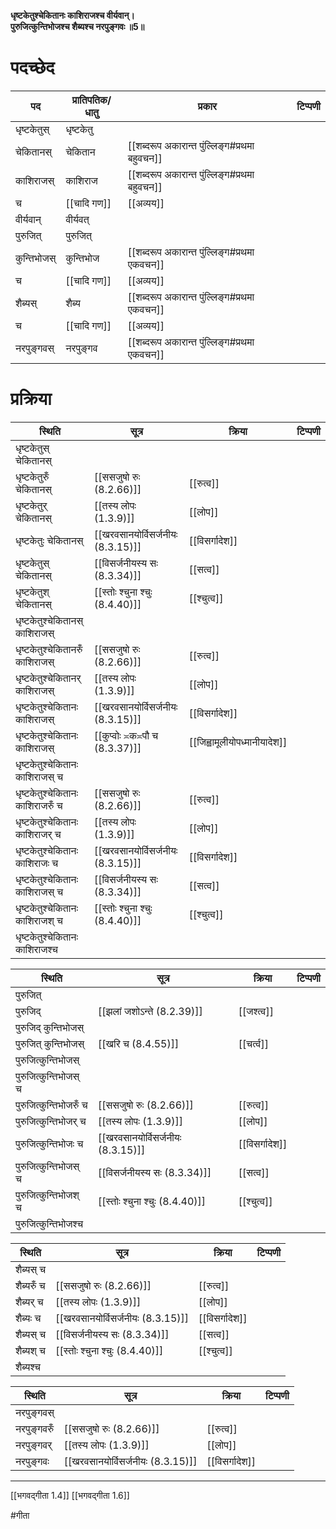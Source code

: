 **धृष्टकेतुश्चेकितानः काशिराजश्च वीर्यवान्।  
पुरुजित्कुन्तिभोजश्च शैब्यश्च नरपुङ्गवः ॥5॥**

# पदच्छेद

| पद          | प्रातिपतिक/धातु | प्रकार                                        | टिप्पणी |
| ----------- | --------------- | --------------------------------------------- | ------- |
| धृष्टकेतुस् | धृष्टकेतु       |                                               |         |
| चेकितानस्   | चेकितान         | [[शब्दरूप अकारान्त पुंल्लिङ्ग#प्रथमा बहुवचन]] |         |
| काशिराजस्   | काशिराज         | [[शब्दरूप अकारान्त पुंल्लिङ्ग#प्रथमा बहुवचन]] |         |
| च           | [[चादि गण]]     | [[अव्यय]]                                     |         |
| वीर्यवान्   | वीर्यवत्        |                                               |         |
| पुरुजित्    | पुरुजित्        |                                               |         |
| कुन्तिभोजस् | कुन्तिभोज       | [[शब्दरूप अकारान्त पुंल्लिङ्ग#प्रथमा एकवचन]]  |         |
| च           | [[चादि गण]]     | [[अव्यय]]                                     |         |
| शैब्यस्     | शैब्य           | [[शब्दरूप अकारान्त पुंल्लिङ्ग#प्रथमा एकवचन]]  |         |
| च           | [[चादि गण]]     | [[अव्यय]]                                     |         |
| नरपुङ्गवस्  | नरपुङ्गव           | [[शब्दरूप अकारान्त पुंल्लिङ्ग#प्रथमा एकवचन]]  |         |


# प्रक्रिया

| स्थिति                           | सूत्र                             | क्रिया                       | टिप्पणी |
| -------------------------------- | --------------------------------- | ---------------------------- | ------- |
| धृष्टकेतुस् चेकितानस्            |                                   |                              |         |
| धृष्टकेतुरुँ चेकितानस्           | [[ससजुषो रुः (8.2.66)]]           | [[रुत्व]]                    |         |
| धृष्टकेतुर् चेकितानस्            | [[तस्य लोपः (1.3.9)]]             | [[लोप]]                      |         |
| धृष्टकेतुः चेकितानस्             | [[खरवसानयोर्विसर्जनीयः (8.3.15)]] | [[विसर्गादेश]]               |         |
| धृष्टकेतुस् चेकितानस्            | [[विसर्जनीयस्य सः (8.3.34)]]      | [[सत्व]]                     |         |
| धृष्टकेतुश् चेकितानस्            | [[स्तोः श्चुना श्चुः (8.4.40)]]   | [[श्चुत्व]]                  |         |
| धृष्टकेतुश्चेकितानस् काशिराजस्   |                                   |                              |         |
| धृष्टकेतुश्चेकितानरुँ काशिराजस्  | [[ससजुषो रुः (8.2.66)]]           | [[रुत्व]]                    |         |
| धृष्टकेतुश्चेकितानर् काशिराजस्   | [[तस्य लोपः (1.3.9)]]             | [[लोप]]                      |         |
| धृष्टकेतुश्चेकितानः काशिराजस्    | [[खरवसानयोर्विसर्जनीयः (8.3.15)]] | [[विसर्गादेश]]               |         |
| धृष्टकेतुश्चेकितानः काशिराजस्    | [[कुप्वोः ≍क≍पौ च (8.3.37)]]      | [[जिह्वामूलीयोपध्मानीयादेश]] |         |
| धृष्टकेतुश्चेकितानः काशिराजस् च  |                                   |                              |         |
| धृष्टकेतुश्चेकितानः काशिराजरुँ च | [[ससजुषो रुः (8.2.66)]]           | [[रुत्व]]                    |         |
| धृष्टकेतुश्चेकितानः काशिराजर् च  | [[तस्य लोपः (1.3.9)]]             | [[लोप]]                      |         |
| धृष्टकेतुश्चेकितानः काशिराजः च   | [[खरवसानयोर्विसर्जनीयः (8.3.15)]] | [[विसर्गादेश]]               |         |
| धृष्टकेतुश्चेकितानः काशिराजस् च  | [[विसर्जनीयस्य सः (8.3.34)]]      | [[सत्व]]                     |         |
| धृष्टकेतुश्चेकितानः काशिराजश् च  | [[स्तोः श्चुना श्चुः (8.4.40)]]   | [[श्चुत्व]]                  |         |
| धृष्टकेतुश्चेकितानः काशिराजश्च   |                                   |                              |         |

| स्थिति                 | सूत्र                             | क्रिया         | टिप्पणी |
| ---------------------- | --------------------------------- | -------------- | ------- |
| पुरुजित्               |                                   |                |         |
| पुरुजिद्               | [[झलां जशोऽन्ते (8.2.39)]]        | [[जश्त्व]]     |         |
| पुरुजिद् कुन्तिभोजस्   |                                   |                |         |
| पुरुजित् कुन्तिभोजस्   | [[खरि च (8.4.55)]]                | [[चर्त्व]]     |         |
| पुरुजित्कुन्तिभोजस्    |                                   |                |         |
| पुरुजित्कुन्तिभोजस् च  |                                   |       |         |
| पुरुजित्कुन्तिभोजरुँ च | [[ससजुषो रुः (8.2.66)]]           | [[रुत्व]]      |         |
| पुरुजित्कुन्तिभोजर् च  | [[तस्य लोपः (1.3.9)]]             | [[लोप]]        |         |
| पुरुजित्कुन्तिभोजः च   | [[खरवसानयोर्विसर्जनीयः (8.3.15)]] | [[विसर्गादेश]] |         |
| पुरुजित्कुन्तिभोजस् च  | [[विसर्जनीयस्य सः (8.3.34)]]      | [[सत्व]]       |         |
| पुरुजित्कुन्तिभोजश् च  | [[स्तोः श्चुना श्चुः (8.4.40)]]   | [[श्चुत्व]]    |         |
| पुरुजित्कुन्तिभोजश्च   |                                   |                |         |

| स्थिति     | सूत्र                             | क्रिया         | टिप्पणी |
| ---------- | --------------------------------- | -------------- | ------- |
| शैब्यस् च  |                                   |                |         |
| शैब्यरुँ च  | [[ससजुषो रुः (8.2.66)]]           | [[रुत्व]]      |         |
| शैब्यर् च | [[तस्य लोपः (1.3.9)]]             | [[लोप]]      |         |
| शैब्यः च   | [[खरवसानयोर्विसर्जनीयः (8.3.15)]] | [[विसर्गादेश]] |         |
| शैब्यस् च  | [[विसर्जनीयस्य सः (8.3.34)]]      | [[सत्व]]       |         |
| शैब्यश् च  | [[स्तोः श्चुना श्चुः (8.4.40)]]   | [[श्चुत्व]]    |         |
| शैब्यश्च   |                                   |                |         |

| स्थिति      | सूत्र                             | क्रिया         | टिप्पणी |
| ----------- | --------------------------------- | -------------- | ------- |
| नरपुङ्गवस्  |                                   |                |         |
| नरपुङ्गवरुँ | [[ससजुषो रुः (8.2.66)]]           | [[रुत्व]]      |         |
| नरपुङ्गवर्  | [[तस्य लोपः (1.3.9)]]             | [[लोप]]      |         |
| नरपुङ्गवः   | [[खरवसानयोर्विसर्जनीयः (8.3.15)]] | [[विसर्गादेश]] |         |

---

[[भगवद्गीता 1.4]]
[[भगवद्गीता 1.6]]

#गीता 